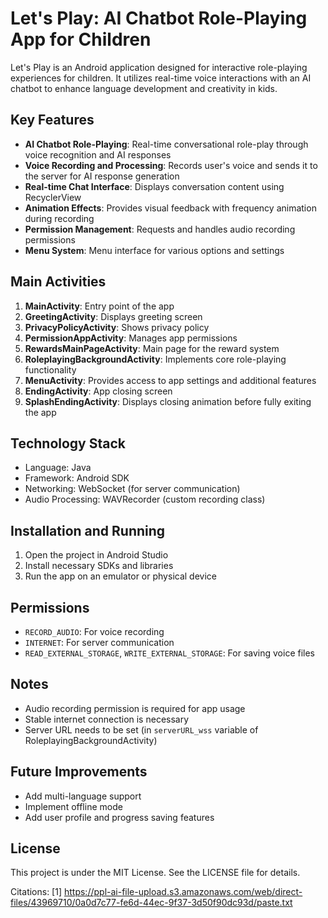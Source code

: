 # Let's Play: AI Chatbot Role-Playing App for Children

Let's Play is an Android application designed for interactive role-playing experiences for children. It utilizes real-time voice interactions with an AI chatbot to enhance language development and creativity in kids.

## Key Features

- **AI Chatbot Role-Playing**: Real-time conversational role-play through voice recognition and AI responses
- **Voice Recording and Processing**: Records user's voice and sends it to the server for AI response generation
- **Real-time Chat Interface**: Displays conversation content using RecyclerView
- **Animation Effects**: Provides visual feedback with frequency animation during recording
- **Permission Management**: Requests and handles audio recording permissions
- **Menu System**: Menu interface for various options and settings

## Main Activities

1. **MainActivity**: Entry point of the app
2. **GreetingActivity**: Displays greeting screen
3. **PrivacyPolicyActivity**: Shows privacy policy
4. **PermissionAppActivity**: Manages app permissions
5. **RewardsMainPageActivity**: Main page for the reward system
6. **RoleplayingBackgroundActivity**: Implements core role-playing functionality
7. **MenuActivity**: Provides access to app settings and additional features
8. **EndingActivity**: App closing screen
9. **SplashEndingActivity**: Displays closing animation before fully exiting the app

## Technology Stack

- Language: Java
- Framework: Android SDK
- Networking: WebSocket (for server communication)
- Audio Processing: WAVRecorder (custom recording class)

## Installation and Running

1. Open the project in Android Studio
2. Install necessary SDKs and libraries
3. Run the app on an emulator or physical device

## Permissions

- `RECORD_AUDIO`: For voice recording
- `INTERNET`: For server communication
- `READ_EXTERNAL_STORAGE`, `WRITE_EXTERNAL_STORAGE`: For saving voice files

## Notes

- Audio recording permission is required for app usage
- Stable internet connection is necessary
- Server URL needs to be set (in `serverURL_wss` variable of RoleplayingBackgroundActivity)

## Future Improvements

- Add multi-language support
- Implement offline mode
- Add user profile and progress saving features

## License

This project is under the MIT License. See the LICENSE file for details.

Citations:
[1] https://ppl-ai-file-upload.s3.amazonaws.com/web/direct-files/43969710/0a0d7c77-fe6d-44ec-9f37-3d50f90dc93d/paste.txt

